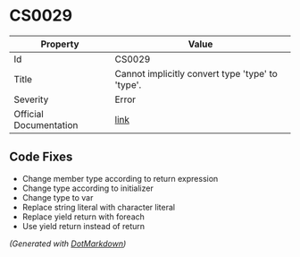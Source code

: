 # CS0029

| Property               | Value                                                                                             |
| ---------------------- | ------------------------------------------------------------------------------------------------- |
| Id                     | CS0029                                                                                            |
| Title                  | Cannot implicitly convert type 'type' to 'type'\.                                                 |
| Severity               | Error                                                                                             |
| Official Documentation | [link](http://docs.microsoft.com/en-us/dotnet/csharp/language-reference/compiler-messages/cs0029) |

## Code Fixes

* Change member type according to return expression
* Change type according to initializer
* Change type to var
* Replace string literal with character literal
* Replace yield return with foreach
* Use yield return instead of return


*\(Generated with [DotMarkdown](http://github.com/JosefPihrt/DotMarkdown)\)*